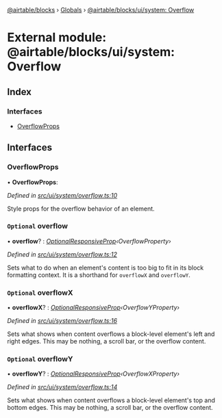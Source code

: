 [@airtable/blocks](../README.md) › [Globals](../globals.md) ›
[@airtable/blocks/ui/system: Overflow](_airtable_blocks_ui_system__overflow.md)

# External module: @airtable/blocks/ui/system: Overflow

## Index

### Interfaces

-   [OverflowProps](_airtable_blocks_ui_system__overflow.md#overflowprops)

## Interfaces

### OverflowProps

• **OverflowProps**:

_Defined in
[src/ui/system/overflow.ts:10](https://github.com/airtable/blocks/blob/@airtable/blocks@0.0.36/packages/sdk/src/ui/system/overflow.ts#L10)_

Style props for the overflow behavior of an element.

### `Optional` overflow

• **overflow**? :
_[OptionalResponsiveProp](_airtable_blocks_ui_system__responsive_props.md#optionalresponsiveprop)‹OverflowProperty›_

_Defined in
[src/ui/system/overflow.ts:12](https://github.com/airtable/blocks/blob/@airtable/blocks@0.0.36/packages/sdk/src/ui/system/overflow.ts#L12)_

Sets what to do when an element's content is too big to fit in its block formatting context. It is a
shorthand for `overflowX` and `overflowY`.

### `Optional` overflowX

• **overflowX**? :
_[OptionalResponsiveProp](_airtable_blocks_ui_system__responsive_props.md#optionalresponsiveprop)‹OverflowYProperty›_

_Defined in
[src/ui/system/overflow.ts:16](https://github.com/airtable/blocks/blob/@airtable/blocks@0.0.36/packages/sdk/src/ui/system/overflow.ts#L16)_

Sets what shows when content overflows a block-level element's left and right edges. This may be
nothing, a scroll bar, or the overflow content.

### `Optional` overflowY

• **overflowY**? :
_[OptionalResponsiveProp](_airtable_blocks_ui_system__responsive_props.md#optionalresponsiveprop)‹OverflowXProperty›_

_Defined in
[src/ui/system/overflow.ts:14](https://github.com/airtable/blocks/blob/@airtable/blocks@0.0.36/packages/sdk/src/ui/system/overflow.ts#L14)_

Sets what shows when content overflows a block-level element's top and bottom edges. This may be
nothing, a scroll bar, or the overflow content.
